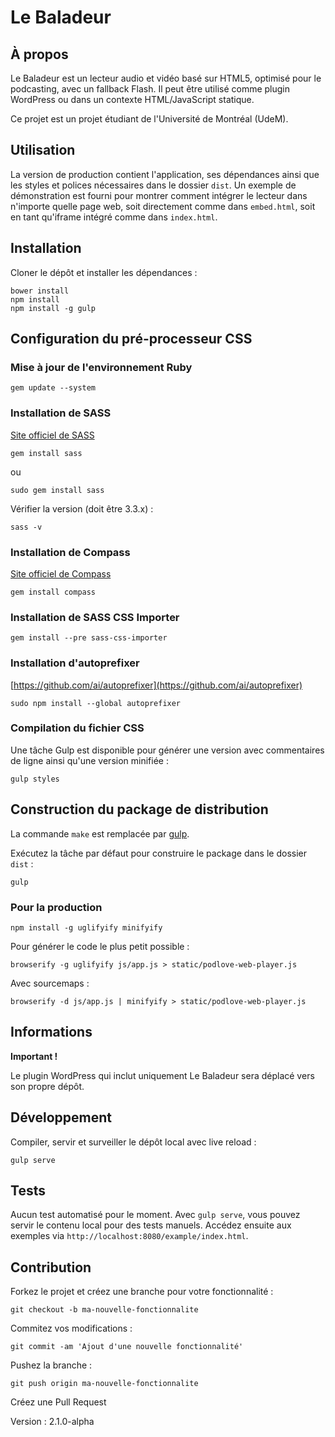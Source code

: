 # Le Baladeur

## À propos

Le Baladeur est un lecteur audio et vidéo basé sur HTML5, optimisé pour le podcasting, avec un fallback Flash. Il peut être utilisé comme plugin WordPress ou dans un contexte HTML/JavaScript statique.

Ce projet est un projet étudiant de l'Université de Montréal (UdeM).

## Utilisation

La version de production contient l'application, ses dépendances ainsi que les styles et polices nécessaires dans le dossier `dist`. Un exemple de démonstration est fourni pour montrer comment intégrer le lecteur dans n'importe quelle page web, soit directement comme dans `embed.html`, soit en tant qu'iframe intégré comme dans `index.html`.

## Installation

Cloner le dépôt et installer les dépendances :

    bower install
    npm install
    npm install -g gulp

## Configuration du pré-processeur CSS

### Mise à jour de l'environnement Ruby

    gem update --system

### Installation de SASS

[Site officiel de SASS](http://sass-lang.com/install)

    gem install sass

ou

    sudo gem install sass

Vérifier la version (doit être 3.3.x) :

    sass -v

### Installation de Compass

[Site officiel de Compass](http://compass-style.org/install/)

    gem install compass

### Installation de SASS CSS Importer

    gem install --pre sass-css-importer

### Installation d'autoprefixer

[https://github.com/ai/autoprefixer](https://github.com/ai/autoprefixer)

    sudo npm install --global autoprefixer

### Compilation du fichier CSS

Une tâche Gulp est disponible pour générer une version avec commentaires de ligne ainsi qu'une version minifiée :

    gulp styles

## Construction du package de distribution

La commande `make` est remplacée par [gulp](https://github.com/gulpjs/gulp/blob/master/docs/README.md).

Exécutez la tâche par défaut pour construire le package dans le dossier `dist` :

    gulp

### Pour la production

    npm install -g uglifyify minifyify

Pour générer le code le plus petit possible :

    browserify -g uglifyify js/app.js > static/podlove-web-player.js

Avec sourcemaps :

    browserify -d js/app.js | minifyify > static/podlove-web-player.js

## Informations

**Important !**

Le plugin WordPress qui inclut uniquement Le Baladeur sera déplacé vers son propre dépôt.

## Développement

Compiler, servir et surveiller le dépôt local avec live reload :

    gulp serve

## Tests

Aucun test automatisé pour le moment. Avec `gulp serve`, vous pouvez servir le contenu local pour des tests manuels. Accédez ensuite aux exemples via `http://localhost:8080/example/index.html`.

## Contribution

Forkez le projet et créez une branche pour votre fonctionnalité :

    git checkout -b ma-nouvelle-fonctionnalite

Commitez vos modifications :

    git commit -am 'Ajout d'une nouvelle fonctionnalité'

Pushez la branche :

    git push origin ma-nouvelle-fonctionnalite

Créez une Pull Request

Version : 2.1.0-alpha
